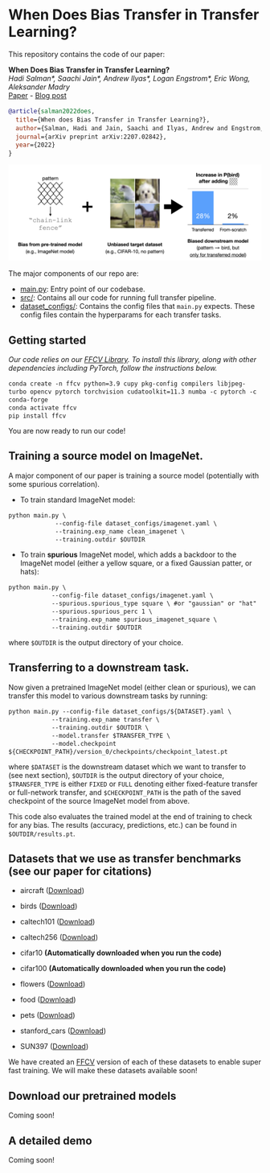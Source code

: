 # When Does Bias Transfer in Transfer Learning?

This repository contains the code of our paper:

**When Does Bias Transfer in Transfer Learning?** </br>
*Hadi Salman\*, Saachi Jain\*, Andrew Ilyas\*, Logan Engstrom\*, Eric Wong, Aleksander Madry*  <br>
[Paper](https://arxiv.org/abs/2207.02842) - [Blog post](http://gradientscience.org/bias-transfer/)


```bibtex
@article{salman2022does,
  title={When does Bias Transfer in Transfer Learning?},
  author={Salman, Hadi and Jain, Saachi and Ilyas, Andrew and Engstrom, Logan and Wong, Eric and Madry, Aleksander},
  journal={arXiv preprint arXiv:2207.02842},
  year={2022}
}
```

<p>
<img src="BiasTransfer.png" width="1000" >
</p>

The major components of our repo are:

* [main.py](main.py): Entry point of our codebase.
* [src/](src): Contains all our code for running full transfer pipeline.
* [dataset_configs/](configs): Contains the config files that `main.py` expects. These config files contain the hyperparams for each transfer tasks.

## Getting started
*Our code relies on our [FFCV Library](https://ffcv.io/). To install this library, along with other dependencies including PyTorch, follow the instructions below.*

```
conda create -n ffcv python=3.9 cupy pkg-config compilers libjpeg-turbo opencv pytorch torchvision cudatoolkit=11.3 numba -c pytorch -c conda-forge 
conda activate ffcv
pip install ffcv
```

You are now ready to run our code!

## Training a source model on ImageNet.

A major component of our paper is training a source model (potentially with some spurious correlation).

* To train standard ImageNet model:

```
python main.py \
             --config-file dataset_configs/imagenet.yaml \
             --training.exp_name clean_imagenet \
             --training.outdir $OUTDIR
```
* To train **spurious** ImageNet model, which adds a backdoor to the ImageNet model (either a yellow square, or a fixed Gaussian patter, or hats):

```
python main.py \
            --config-file dataset_configs/imagenet.yaml \
            --spurious.spurious_type square \ #or "gaussian" or "hat"
            --spurious.spurious_perc 1 \
            --training.exp_name spurious_imagenet_square \
            --training.outdir $OUTDIR
```

where `$OUTDIR` is the output directory of your choice.

## Transferring to a downstream task.
Now given a pretrained ImageNet model (either clean or spurious), we can transfer this model to various downstream tasks by running:

```
python main.py --config-file dataset_configs/${DATASET}.yaml \
            --training.exp_name transfer \
            --training.outdir $OUTDIR \
            --model.transfer $TRANSFER_TYPE \
            --model.checkpoint ${CHECKPOINT_PATH}/version_0/checkpoints/checkpoint_latest.pt
```
where `$DATASET` is the downstream dataset which we want to transfer to (see next section), `$OUTDIR` is the output directory of your choice, `$TRANSFER_TYPE` is either `FIXED` or `FULL` denoting either fixed-feature transfer or full-network transfer, and `$CHECKPOINT_PATH` is the path of the saved checkpoint of the source ImageNet model from above.

This code also evaluates the trained model at the end of training to check for any bias. The results (accuracy, predictions, etc.) can be found in `$OUTDIR/results.pt`.

## Datasets that we use as transfer benchmarks (see our paper for citations) 
* aircraft ([Download]( https://robustnessws4285631339.blob.core.windows.net/public-datasets/fgvc-aircraft-2013b.tar.gz?sv=2020-08-04&ss=bfqt&srt=sco&sp=rwdlacupitfx&se=2051-10-06T07:09:59Z&st=2021-10-05T23:09:59Z&spr=https,http&sig=U69sEOSMlliobiw8OgiZpLTaYyOA5yt5pHHH5%2FKUYgI%3D
))
* birds ([Download]( https://robustnessws4285631339.blob.core.windows.net/public-datasets/birdsnap.tar?sv=2020-08-04&ss=bfqt&srt=sco&sp=rwdlacupitfx&se=2051-10-06T07:09:59Z&st=2021-10-05T23:09:59Z&spr=https,http&sig=U69sEOSMlliobiw8OgiZpLTaYyOA5yt5pHHH5%2FKUYgI%3D
))
* caltech101 ([Download]( https://robustnessws4285631339.blob.core.windows.net/public-datasets/caltech101.tar?sv=2020-08-04&ss=bfqt&srt=sco&sp=rwdlacupitfx&se=2051-10-06T07:09:59Z&st=2021-10-05T23:09:59Z&spr=https,http&sig=U69sEOSMlliobiw8OgiZpLTaYyOA5yt5pHHH5%2FKUYgI%3D
))
* caltech256 ([Download]( https://robustnessws4285631339.blob.core.windows.net/public-datasets/caltech256.tar?sv=2020-08-04&ss=bfqt&srt=sco&sp=rwdlacupitfx&se=2051-10-06T07:09:59Z&st=2021-10-05T23:09:59Z&spr=https,http&sig=U69sEOSMlliobiw8OgiZpLTaYyOA5yt5pHHH5%2FKUYgI%3D
))
* cifar10 **(Automatically downloaded when you run the code)**
* cifar100 **(Automatically downloaded when you run the code)**

* flowers ([Download]( https://robustnessws4285631339.blob.core.windows.net/public-datasets/flowers.tar?sv=2020-08-04&ss=bfqt&srt=sco&sp=rwdlacupitfx&se=2051-10-06T07:09:59Z&st=2021-10-05T23:09:59Z&spr=https,http&sig=U69sEOSMlliobiw8OgiZpLTaYyOA5yt5pHHH5%2FKUYgI%3D
))
* food ([Download]( https://robustnessws4285631339.blob.core.windows.net/public-datasets/food.tar?sv=2020-08-04&ss=bfqt&srt=sco&sp=rwdlacupitfx&se=2051-10-06T07:09:59Z&st=2021-10-05T23:09:59Z&spr=https,http&sig=U69sEOSMlliobiw8OgiZpLTaYyOA5yt5pHHH5%2FKUYgI%3D
))
* pets ([Download]( https://robustnessws4285631339.blob.core.windows.net/public-datasets/pets.tar?sv=2020-08-04&ss=bfqt&srt=sco&sp=rwdlacupitfx&se=2051-10-06T07:09:59Z&st=2021-10-05T23:09:59Z&spr=https,http&sig=U69sEOSMlliobiw8OgiZpLTaYyOA5yt5pHHH5%2FKUYgI%3D
))
* stanford_cars ([Download]( https://robustnessws4285631339.blob.core.windows.net/public-datasets/stanford_cars.tar?sv=2020-08-04&ss=bfqt&srt=sco&sp=rwdlacupitfx&se=2051-10-06T07:09:59Z&st=2021-10-05T23:09:59Z&spr=https,http&sig=U69sEOSMlliobiw8OgiZpLTaYyOA5yt5pHHH5%2FKUYgI%3D
))
* SUN397 ([Download]( https://robustnessws4285631339.blob.core.windows.net/public-datasets/SUN397.tar?sv=2020-08-04&ss=bfqt&srt=sco&sp=rwdlacupitfx&se=2051-10-06T07:09:59Z&st=2021-10-05T23:09:59Z&spr=https,http&sig=U69sEOSMlliobiw8OgiZpLTaYyOA5yt5pHHH5%2FKUYgI%3D
))

We have created an [FFCV](https://ffcv.io/) version of each of these datasets to enable super fast training. We will make these datasets available soon!

## Download our pretrained models
Coming soon!

## A detailed demo
Coming soon!
